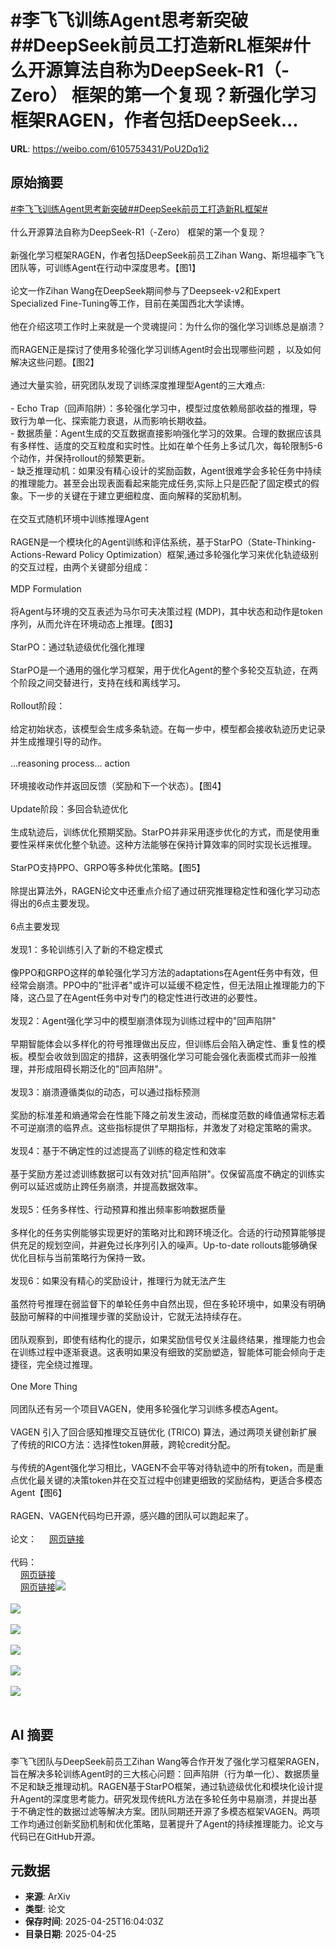 # #李飞飞训练Agent思考新突破##DeepSeek前员工打造新RL框架#什么开源算法自称为DeepSeek-R1（-Zero） 框架的第一个复现？新强化学习框架RAGEN，作者包括DeepSeek...

**URL**: https://weibo.com/6105753431/PoU2Dq1i2

## 原始摘要

<a href="https://m.weibo.cn/search?containerid=231522type%3D1%26t%3D10%26q%3D%23%E6%9D%8E%E9%A3%9E%E9%A3%9E%E8%AE%AD%E7%BB%83Agent%E6%80%9D%E8%80%83%E6%96%B0%E7%AA%81%E7%A0%B4%23&amp;extparam=%23%E6%9D%8E%E9%A3%9E%E9%A3%9E%E8%AE%AD%E7%BB%83Agent%E6%80%9D%E8%80%83%E6%96%B0%E7%AA%81%E7%A0%B4%23" data-hide=""><span class="surl-text">#李飞飞训练Agent思考新突破#</span></a><a href="https://m.weibo.cn/search?containerid=231522type%3D1%26t%3D10%26q%3D%23DeepSeek%E5%89%8D%E5%91%98%E5%B7%A5%E6%89%93%E9%80%A0%E6%96%B0RL%E6%A1%86%E6%9E%B6%23&amp;extparam=%23DeepSeek%E5%89%8D%E5%91%98%E5%B7%A5%E6%89%93%E9%80%A0%E6%96%B0RL%E6%A1%86%E6%9E%B6%23" data-hide=""><span class="surl-text">#DeepSeek前员工打造新RL框架#</span></a><br><br>什么开源算法自称为DeepSeek-R1（-Zero） 框架的第一个复现？<br><br>新强化学习框架RAGEN，作者包括DeepSeek前员工Zihan Wang、斯坦福李飞飞团队等，可训练Agent在行动中深度思考。【图1】<br><br>论文一作Zihan Wang在DeepSeek期间参与了Deepseek-v2和Expert Specialized Fine-Tuning等工作，目前在美国西北大学读博。<br><br>他在介绍这项工作时上来就是一个灵魂提问：为什么你的强化学习训练总是崩溃？<br><br>而RAGEN正是探讨了使用多轮强化学习训练Agent时会出现哪些问题 ，以及如何解决这些问题。【图2】<br><br>通过大量实验，研究团队发现了训练深度推理型Agent的三大难点:<br><br>- Echo Trap（回声陷阱）：多轮强化学习中，模型过度依赖局部收益的推理，导致行为单一化、探索能力衰退，从而影响长期收益。<br>- 数据质量：Agent生成的交互数据直接影响强化学习的效果。合理的数据应该具有多样性、适度的交互粒度和实时性。比如在单个任务上多试几次，每轮限制5-6个动作，并保持rollout的频繁更新。<br>- 缺乏推理动机：如果没有精心设计的奖励函数，Agent很难学会多轮任务中持续的推理能力。甚至会出现表面看起来能完成任务,实际上只是匹配了固定模式的假象。下一步的关键在于建立更细粒度、面向解释的奖励机制。<br><br>在交互式随机环境中训练推理Agent<br><br>RAGEN是一个模块化的Agent训练和评估系统，基于StarPO（State-Thinking-Actions-Reward Policy Optimization）框架,通过多轮强化学习来优化轨迹级别的交互过程，由两个关键部分组成：<br><br>MDP Formulation<br><br>将Agent与环境的交互表述为马尔可夫决策过程 (MDP)，其中状态和动作是token序列，从而允许在环境动态上推理。【图3】<br><br>StarPO：通过轨迹级优化强化推理<br><br>StarPO是一个通用的强化学习框架，用于优化Agent的整个多轮交互轨迹，在两个阶段之间交替进行，支持在线和离线学习。<br><br>Rollout阶段：<br><br>给定初始状态，该模型会生成多条轨迹。在每一步中，模型都会接收轨迹历史记录并生成推理引导的动作。<br><br>...reasoning process...&nbsp;action<br><br>环境接收动作并返回反馈（奖励和下一个状态）。【图4】<br><br>Update阶段：多回合轨迹优化<br><br>生成轨迹后，训练优化预期奖励。StarPO并非采用逐步优化的方式，而是使用重要性采样来优化整个轨迹。这种方法能够在保持计算效率的同时实现长远推理。<br><br>StarPO支持PPO、GRPO等多种优化策略。【图5】<br><br>除提出算法外，RAGEN论文中还重点介绍了通过研究推理稳定性和强化学习动态得出的6点主要发现。<br><br>6点主要发现<br><br>发现1：多轮训练引入了新的不稳定模式<br><br>像PPO和GRPO这样的单轮强化学习方法的adaptations在Agent任务中有效，但经常会崩溃。PPO中的"批评者"或许可以延缓不稳定性，但无法阻止推理能力的下降，这凸显了在Agent任务中对专门的稳定性进行改进的必要性。<br><br>发现2：Agent强化学习中的模型崩溃体现为训练过程中的"回声陷阱"<br><br>早期智能体会以多样化的符号推理做出反应，但训练后会陷入确定性、重复性的模板。模型会收敛到固定的措辞，这表明强化学习可能会强化表面模式而非一般推理，并形成阻碍长期泛化的"回声陷阱"。<br><br>发现3：崩溃遵循类似的动态，可以通过指标预测<br><br>奖励的标准差和熵通常会在性能下降之前发生波动，而梯度范数的峰值通常标志着不可逆崩溃的临界点。这些指标提供了早期指标，并激发了对稳定策略的需求。<br><br>发现4：基于不确定性的过滤提高了训练的稳定性和效率<br><br>基于奖励方差过滤训练数据可以有效对抗"回声陷阱"。仅保留高度不确定的训练实例可以延迟或防止跨任务崩溃，并提高数据效率。<br><br>发现5：任务多样性、行动预算和推出频率影响数据质量<br><br>多样化的任务实例能够实现更好的策略对比和跨环境泛化。合适的行动预算能够提供充足的规划空间，并避免过长序列引入的噪声。Up-to-date rollouts能够确保优化目标与当前策略行为保持一致。<br><br>发现6：如果没有精心的奖励设计，推理行为就无法产生<br><br>虽然符号推理在弱监督下的单轮任务中自然出现，但在多轮环境中，如果没有明确鼓励可解释的中间推理步骤的奖励设计，它就无法持续存在。<br><br>团队观察到，即使有结构化的提示，如果奖励信号仅关注最终结果，推理能力也会在训练过程中逐渐衰退。这表明如果没有细致的奖励塑造，智能体可能会倾向于走捷径，完全绕过推理。<br><br>One More Thing<br><br>同团队还有另一个项目VAGEN，使用多轮强化学习训练多模态Agent。<br><br>VAGEN 引入了回合感知推理交互链优化 (TRICO) 算法，通过两项关键创新扩展了传统的RICO方法：选择性token屏蔽，跨轮credit分配。<br><br>与传统的Agent强化学习相比，VAGEN不会平等对待轨迹中的所有token，而是重点优化最关键的决策token并在交互过程中创建更细致的奖励结构，更适合多模态Agent【图6】<br><br>RAGEN、VAGEN代码均已开源，感兴趣的团队可以跑起来了。<br><br>论文：  <a href="https://weibo.cn/sinaurl?u=https%3A%2F%2Fgithub.com%2FRAGEN-AI%2FRAGEN%2Fblob%2Fmain%2FRAGEN.pdf" data-hide=""><span class="url-icon"><img style="width: 1rem;height: 1rem" src="https://h5.sinaimg.cn/upload/2015/09/25/3/timeline_card_small_web_default.png" referrerpolicy="no-referrer"></span><span class="surl-text">网页链接</span></a><br><br>代码：<br><a href="https://weibo.cn/sinaurl?u=https%3A%2F%2Fgithub.com%2FRAGEN-AI%2FRAGEN" data-hide=""><span class="url-icon"><img style="width: 1rem;height: 1rem" src="https://h5.sinaimg.cn/upload/2015/09/25/3/timeline_card_small_web_default.png" referrerpolicy="no-referrer"></span><span class="surl-text">网页链接</span></a>  <br><a href="https://weibo.cn/sinaurl?u=https%3A%2F%2Fgithub.com%2FRAGEN-AI%2FVAGEN" data-hide=""><span class="url-icon"><img style="width: 1rem;height: 1rem" src="https://h5.sinaimg.cn/upload/2015/09/25/3/timeline_card_small_web_default.png" referrerpolicy="no-referrer"></span><span class="surl-text">网页链接</span></a><img style="" src="https://tvax1.sinaimg.cn/large/006Fd7o3gy1i0t4lx5bwpj30zk0jmdk9.jpg" referrerpolicy="no-referrer"><br><br><img style="" src="https://tvax1.sinaimg.cn/large/006Fd7o3gy1i0t4lwn3qoj30kl0k0wl5.jpg" referrerpolicy="no-referrer"><br><br><img style="" src="https://tvax2.sinaimg.cn/large/006Fd7o3gy1i0t4lwfd1rj30zk0bl41o.jpg" referrerpolicy="no-referrer"><br><br><img style="" src="https://tvax3.sinaimg.cn/large/006Fd7o3gy1i0t4lvi48cj30zk0a4acr.jpg" referrerpolicy="no-referrer"><br><br><img style="" src="https://tvax1.sinaimg.cn/large/006Fd7o3gy1i0t4lwpnvmj30zk0cq76k.jpg" referrerpolicy="no-referrer"><br><br><img style="" src="https://tvax3.sinaimg.cn/large/006Fd7o3gy1i0t4lx0pcmj30t60k0jy6.jpg" referrerpolicy="no-referrer"><br><br>

## AI 摘要

李飞飞团队与DeepSeek前员工Zihan Wang等合作开发了强化学习框架RAGEN，旨在解决多轮训练Agent时的三大核心问题：回声陷阱（行为单一化）、数据质量不足和缺乏推理动机。RAGEN基于StarPO框架，通过轨迹级优化和模块化设计提升Agent的深度思考能力。研究发现传统RL方法在多轮任务中易崩溃，并提出基于不确定性的数据过滤等解决方案。团队同期还开源了多模态框架VAGEN。两项工作均通过创新奖励机制和优化策略，显著提升了Agent的持续推理能力。论文与代码已在GitHub开源。

## 元数据

- **来源**: ArXiv
- **类型**: 论文
- **保存时间**: 2025-04-25T16:04:03Z
- **目录日期**: 2025-04-25
